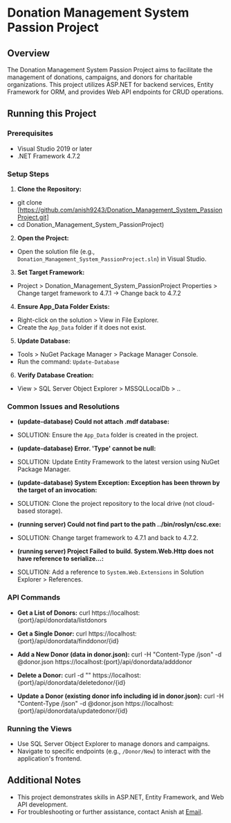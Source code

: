 # Donation Management System Passion Project

## Overview
The Donation Management System Passion Project aims to facilitate the management of donations, campaigns, and donors for charitable organizations. This project utilizes ASP.NET for backend services, Entity Framework for ORM, and provides Web API endpoints for CRUD operations.

## Running this Project
### Prerequisites
- Visual Studio 2019 or later
- .NET Framework 4.7.2

### Setup Steps
1. **Clone the Repository:**
- git clone [https://github.com/anish9243/Donation_Management_System_PassionProject.git]
- cd Donation_Management_System_PassionProject)

2. **Open the Project:**
- Open the solution file (e.g., `Donation_Management_System_PassionProject.sln`) in Visual Studio.

3. **Set Target Framework:**
- Project > Donation_Management_System_PassionProject Properties > Change target framework to 4.7.1 -> Change back to 4.7.2

4. **Ensure App_Data Folder Exists:**
- Right-click on the solution > View in File Explorer.
- Create the `App_Data` folder if it does not exist.

5. **Update Database:**
- Tools > NuGet Package Manager > Package Manager Console.
- Run the command: `Update-Database`

6. **Verify Database Creation:**
- View > SQL Server Object Explorer > MSSQLLocalDb > ..

### Common Issues and Resolutions
- **(update-database) Could not attach .mdf database:**
- SOLUTION: Ensure the `App_Data` folder is created in the project.

- **(update-database) Error. 'Type' cannot be null:**
- SOLUTION: Update Entity Framework to the latest version using NuGet Package Manager.

- **(update-database) System Exception: Exception has been thrown by the target of an invocation:**
- SOLUTION: Clone the project repository to the local drive (not cloud-based storage).

- **(running server) Could not find part to the path ../bin/roslyn/csc.exe:**
- SOLUTION: Change target framework to 4.7.1 and back to 4.7.2.

- **(running server) Project Failed to build. System.Web.Http does not have reference to serialize...:**
- SOLUTION: Add a reference to `System.Web.Extensions` in Solution Explorer > References.

### API Commands
- **Get a List of Donors:**
  curl https://localhost:{port}/api/donordata/listdonors

- **Get a Single Donor:**
  curl https://localhost:{port}/api/donordata/finddonor/{id}

- **Add a New Donor (data in donor.json):**
  curl -H "Content-Type
/json" -d @donor.json https://localhost:{port}/api/donordata/adddonor

- **Delete a Donor:**
curl -d "" https://localhost:{port}/api/donordata/deletedonor/{id}

- **Update a Donor (existing donor info including id in donor.json):**
curl -H "Content-Type
/json" -d @donor.json https://localhost:{port}/api/donordata/updatedonor/{id}

### Running the Views
- Use SQL Server Object Explorer to manage donors and campaigns.
- Navigate to specific endpoints (e.g., `/Donor/New`) to interact with the application's frontend.

## Additional Notes
- This project demonstrates skills in ASP.NET, Entity Framework, and Web API development.
- For troubleshooting or further assistance, contact Anish at [Email](ravipatel9243@gmail.com).
